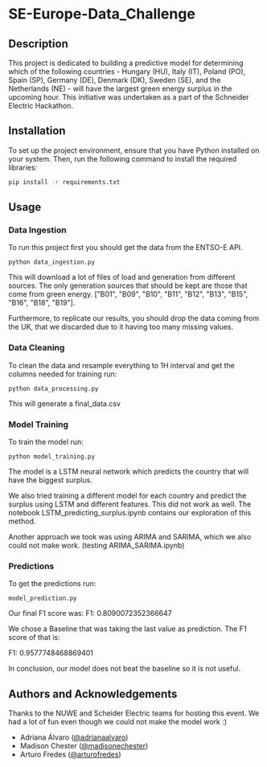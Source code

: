 # SE-Europe-Data_Challenge
## Description
This project is dedicated to building a predictive model for determining which of the following countries - Hungary (HU), Italy (IT), Poland (PO), Spain (SP), Germany (DE), Denmark (DK), Sweden (SE), and the Netherlands (NE) - will have the largest green energy surplus in the upcoming hour. This initiative was undertaken as a part of the Schneider Electric Hackathon.

## Installation
To set up the project environment, ensure that you have Python installed on your system. Then, run the following command to install the required libraries:

```bash
pip install -r requirements.txt
```

## Usage
### Data Ingestion
To run this project first you should get the data from the ENTSO-E API.
 ```
 python data_ingestion.py
 ``` 

 This will download a lot of files of load and generation from different sources. The only generation sources that should be kept are those that come from green energy.
 ["B01", "B09", "B10", "B11", "B12", "B13", "B15", "B16", "B18", "B19"].

 Furthermore, to replicate our results, you should drop the data coming from the UK, that we discarded due to it having too many missing values.


 ### Data Cleaning
 To clean the data and resample everything to 1H interval and get the columns needed for training run:

 ```
 python data_processing.py
 ```

This will generate a final_data.csv

### Model Training
To train the model run:
```
python model_training.py
```

The model is a LSTM neural network which predicts the country that will have the biggest surplus.

We also tried training a different model for each country and predict the surplus using LSTM and different features. This did not work as well. The notebook LSTM_predicting_surplus.ipynb contains our exploration of this method.

Another approach we took was using ARIMA and SARIMA, which we also could not make work. (testing ARIMA_SARIMA.ipynb)
### Predictions

To get the predictions run:
```
model_prediction.py
```

Our final F1 score was: F1:  0.8090072352366647

We chose a Baseline that was taking the last value as prediction. The F1 score of that is:

F1:  0.9577748468869401

In conclusion, our model does not beat the baseline so it is not useful.
## Authors and Acknowledgements

Thanks to the NUWE and Scheider Electric teams for hosting this event. We had a lot of fun even though we could not make the model work :)

- Adriana Álvaro ([@adrianaalvaro](https://github.com/adrianaalvaro))
- Madison Chester ([@madisonechester](https://github.com/madisonechester))
- Arturo Fredes ([@arturofredes](https://github.com/arturofredes))
